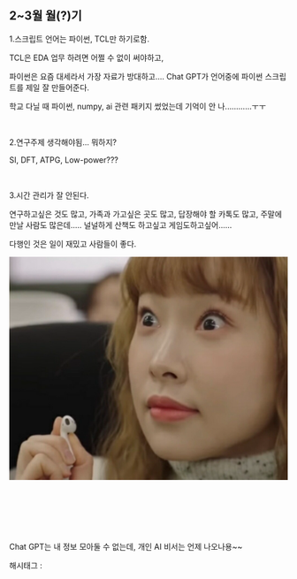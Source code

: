 ## 2~3월 월(?)기

1.스크립트 언어는 파이썬, TCL만 하기로함.

TCL은 EDA 업무 하려면 어쩔 수 없이 써야하고,

파이썬은 요즘 대세라서 가장 자료가 방대하고.... Chat GPT가 언어중에 파이썬 스크립트를 제일 잘 만들어준다.

학교 다닐 때 파이썬, numpy, ai 관련 패키지 썼었는데 기억이 안 나............ㅜㅜ

​

2.연구주제 생각해야됨... 뭐하지?

SI, DFT, ATPG, Low-power???

​

3.시간 관리가 잘 안된다.

연구하고싶은 것도 많고, 가족과 가고싶은 곳도 많고, 답장해야 할 카톡도 많고, 주말에 만날 사람도 많은데..... 널널하게 산책도 하고싶고 게임도하고싶어...... 

다행인 것은 일이 재밌고 사람들이 좋다.

![20](./asset/20.png)

​

​

​

Chat GPT는 내 정보 모아둘 수 없는데, 개인 AI 비서는 언제 나오나용~~

 해시태그 : 
